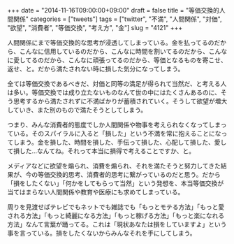 +++
date = "2014-11-16T09:00:00+09:00"
draft = false
title = "等価交換的人間関係"
categories = ["tweets"]
tags = ["twitter", "不満", "人間関係", "対価", "欲望", "消費者", "等価交換", "考え方", "金"]
slug = "4121"
+++

人間関係にまで等価交換的な思考が浸透してしまっている。金を払ってるのだから、こんなに信用しているのだから、こんなに時間を割いてるのだから、こんなに愛してるのだから、こんなに頑張ってるのだから、等価となるものを寄こせ、返せ、と。だから満たされない時に損した気分になってしまう。

全ては等価交換であるべきだ、対価と同等の満足が得られて当然だ、と考える人は多い。等価交換では成り立たないものなんて世の中にはたくさんあるのに、そう思考するから満たされずに不満ばかりが蓄積されていく。そうして欲望が増大していき、また別のもので満たそうとしてしまう。

つまり、みんな消費者的態度でしか人間関係や物事を考えられなくなってしまっている。そのスパイラルに入ると「損した」という不満を常に抱えることになってしまう。金を損した、時間を損した、手伝って損した、心配して損した、愛して損した…なんてね。それって本当に損得で考えることですか、と。

メディアなどに欲望を煽られ、消費を煽られ、それを満たそうと努力してきた結果が、今の等価交換的思考、消費者的思考に繋がっているのだと思う。だから「損をしたくない」「何かをしてもらって当然」という発想を、本当等価交換が当てはまらない人間関係や教育や医療にも求めてしまっている。

周りを見渡せばテレビでもネットでも雑誌でも「もっとモテる方法」「もっと愛される方法」「もっと綺麗になる方法」「もっと稼げる方法」「もっと楽になれる方法」なんて言葉が踊ってる。これは「現状あなたは損をしていますよ」という事を言っている。損をしたくないからみんなそれを手にしてしまう。
